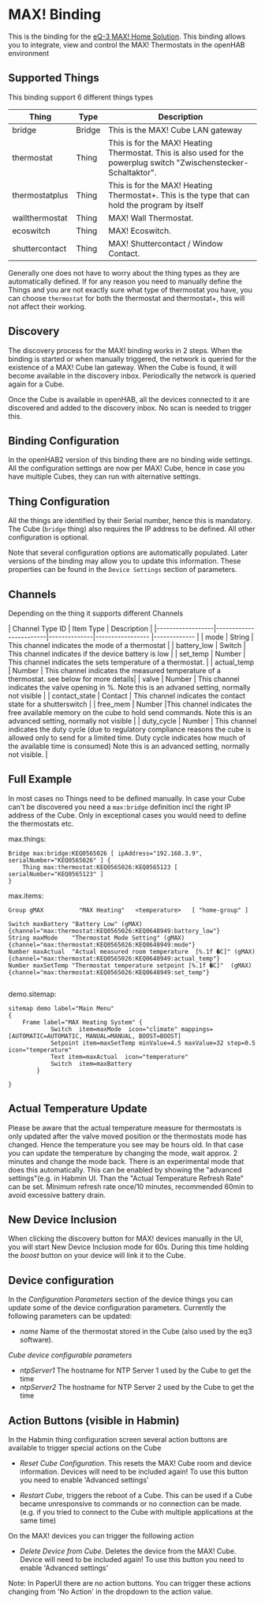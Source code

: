 # MAX! Binding

This is the binding for the [eQ-3 MAX! Home Solution](http://www.eq-3.de/).
This binding allows you to integrate, view and control the MAX! Thermostats in the openHAB environment

## Supported Things

This binding support 6 different things types

| Thing | Type    | Description  |
|----------------|---------|-----------------------------------|
| bridge | Bridge | This is the MAX! Cube LAN gateway  |
| thermostat | Thing | This is for the MAX! Heating Thermostat. This is also used for the powerplug switch "Zwischenstecker-Schaltaktor".  |
| thermostatplus | Thing | This is for the MAX! Heating Thermostat+. This is the type that can hold the program by itself |
| wallthermostat | Thing | MAX! Wall Thermostat. |
| ecoswitch  | Thing | MAX! Ecoswitch. |
| shuttercontact  | Thing  | MAX! Shuttercontact / Window Contact. |

Generally one does not have to worry about the thing types as they are automatically defined.
If for any reason you need to manually define the Things and you are not exactly sure what type of thermostat you have, you can choose `thermostat` for both the thermostat and thermostat+, this will not affect their working.

## Discovery

The discovery process for the MAX! binding works in 2 steps.
When the binding is started or when manually triggered, the network is queried for the existence of a MAX! Cube lan gateway. When the Cube is found, it will become available in the discovery inbox. Periodically the network is queried again for a Cube.

Once the Cube is available in openHAB, all the devices connected to it are discovered and added to the discovery inbox. No scan is needed to trigger this.

## Binding Configuration

In the openHAB2 version of this binding there are no binding wide settings.
All the configuration settings are now per MAX! Cube, hence in case you have multiple Cubes, they can run with alternative settings.

## Thing Configuration

All the things are identified by their Serial number, hence this is mandatory. 
The Cube (`bridge` thing) also requires the IP address to be defined. 
All other configuration is optional. 

Note that several configuration options are automatically populated. Later versions of the binding may allow you to update this information. These properties can be found in the `Device Settings` section of parameters.


## Channels

Depending on the thing it supports different Channels


| Channel Type ID | Item Type    | Description  |
|------------------|------------------------|--------------|----------------- |------------- |
| mode | String       | This channel indicates the mode of a thermostat |
| battery_low | Switch | This channel indicates if the device battery is low |
| set_temp | Number | This channel indicates the sets temperature of a thermostat. |
| actual_temp | Number | This channel indicates the measured temperature of a thermostat.  see below for more details|
| valve | Number | This channel indicates the valve opening in %. Note this is an advaned setting, normally not visible |
| contact_state | Contact | This channel indicates the contact state for a shutterswitch |
| free_mem | Number |This channel indicates the free available memory on the cube to hold send commands. Note this is an advanced setting, normally not visible |
| duty_cycle | Number |  This channel indicates the duty cycle (due to regulatory compliance reasons the cube is allowed only to send for a limited time. Duty cycle indicates how much of the available time is consumed) Note this is an advanced setting, normally not visible. |


## Full Example

In most cases no Things need to be defined manually. In case your Cube can't be discovered you need a `max:bridge` definition incl the right IP address of the Cube. Only in exceptional cases you would need to define the thermostats etc.

max.things:

```
Bridge max:bridge:KEQ0565026 [ ipAddress="192.168.3.9", serialNumber="KEQ0565026" ] {
    Thing max:thermostat:KEQ0565026:KEQ0565123 [ serialNumber="KEQ0565123" ]
}
```

max.items:

```
Group gMAX 			"MAX Heating" 	<temperature>	[ "home-group" ]

Switch maxBattery "Battery Low" (gMAX) {channel="max:thermostat:KEQ0565026:KEQ0648949:battery_low"}
String maxMode    "Thermostat Mode Setting" (gMAX) {channel="max:thermostat:KEQ0565026:KEQ0648949:mode"}
Number maxActual  "Actual measured room temperature  [%.1f �C]" (gMAX) {channel="max:thermostat:KEQ0565026:KEQ0648949:actual_temp"}
Number maxSetTemp "Thermostat temperature setpoint [%.1f �C]"  (gMAX) {channel="max:thermostat:KEQ0565026:KEQ0648949:set_temp"}


```

demo.sitemap:

```
sitemap demo label="Main Menu"
{
	Frame label="MAX Heating System" {
			Switch  item=maxMode  icon="climate" mappings=[AUTOMATIC=AUTOMATIC, MANUAL=MANUAL, BOOST=BOOST]
			Setpoint item=maxSetTemp minValue=4.5 maxValue=32 step=0.5 icon="temperature"
			Text item=maxActual  icon="temperature"
			Switch  item=maxBattery
		}
				
}
```

## Actual Temperature Update

Please be aware that the actual temperature measure for thermostats is only updated after the valve moved position or the thermostats mode has changed. Hence the temperature you see may be hours old. In that case you can update the temperature by changing the mode, wait approx. 2 minutes and change the mode back. 
There is an experimental mode that does this automatically. This can be enabled by showing the "advanced settings"(e.g. in Habmin UI. Than the "Actual Temperature Refresh Rate" can be set. Minimum refresh rate once/10 minutes, recommended 60min to avoid excessive battery drain.


## New Device Inclusion
When clicking the discovery button for MAX! devices manually in the UI, you  will start New Device Inclusion mode for 60s. During this time holding the _boost_ button on your device will link it to the Cube.

## Device configuration
In the _Configuration Parameters_ section of the device things you can update some of the device configuration parameters. Currently the following parameters can be updated:

* _name_ Name of the thermostat stored in the Cube (also used by the eq3 software).

_Cube device configurable parameters_ 

* _ntpServer1_ The hostname for NTP Server 1 used by the Cube to get the time
* _ntpServer2_ The hostname for NTP Server 2 used by the Cube to get the time

## Action Buttons (visible in Habmin)
In the Habmin thing configuration screen several action buttons are available to trigger special actions on the Cube

* _Reset Cube Configuration_. This resets the MAX! Cube room and device information. Devices will need to be included again! To use this button you need to enable 'Advanced settings'

* _Restart Cube_, triggers the reboot of a Cube. This can be used if a Cube became unresponsive to commands or no connection can be made. (e.g. if you tried to connect to the Cube with multiple applications at the same time)

On the MAX! devices you can trigger the following action

* _Delete Device from Cube_. Deletes the device from the MAX! Cube. Device will need to be included again! To use this button you need to enable 'Advanced settings'

Note: In PaperUI there are no action buttons. You can trigger these actions changing from 'No Action' in the dropdown to the action value. 